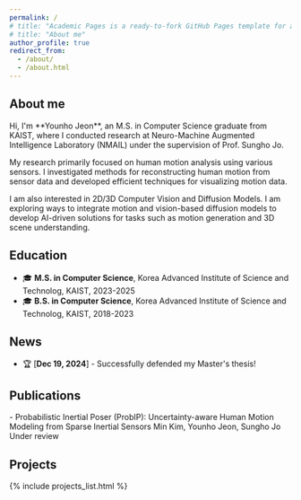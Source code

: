 ```yaml
---
permalink: /
# title: "Academic Pages is a ready-to-fork GitHub Pages template for academic personal websites"
# title: "About me"
author_profile: true
redirect_from: 
  - /about/
  - /about.html
---
```


<h2 id="aboutme">About me</h2>
Hi, I'm **Younho Jeon**, an M.S. in Computer Science graduate from KAIST, where I conducted research at Neuro-Machine
Augmented Intelligence Laboratory (NMAIL) under the supervision of Prof. Sungho Jo.

My research primarily focused on human motion analysis using various sensors. I investigated methods for reconstructing human motion from sensor data and developed efficient techniques for visualizing motion data.

I am also interested in  2D/3D Computer Vision and Diffusion Models. I am exploring ways to integrate motion and vision-based diffusion models to develop AI-driven solutions for tasks such as motion generation and 3D scene understanding.


Education
------
- 🎓 **M.S. in Computer Science**, Korea Advanced Institute of Science and Technolog, KAIST, 2023-2025
- 🎓 **B.S. in Computer Science**, Korea Advanced Institute of Science and Technolog, KAIST, 2018-2023

News
------
- 🏆 [**Dec 19, 2024**] - Successfully defended my Master's thesis!


<!-- Publications -->
<h2 id="publications">Publications</h2>
- Probabilistic Inertial Poser (ProbIP): Uncertainty-aware Human Motion Modeling from Sparse Inertial Sensors
Min Kim, Younho Jeon, Sungho Jo
Under review


<!-- Portfolio
--- -->
<h2 id="projects">Projects</h2>

{% include projects_list.html %}
